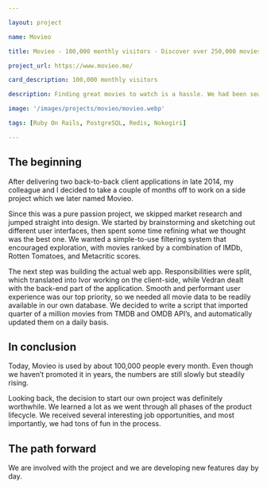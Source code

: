 ```yaml
---

layout: project

name: Movieo

title: Movieo - 100,000 monthly visitors - Discover over 250,000 movies.

project_url: https://www.movieo.me/

card_description: 100,000 monthly visitors

description: Finding great movies to watch is a hassle. We had been searching for a simple and well-designed movie-browsing interface, yet we couldn't find one. Therefore, we decided to create one ourselves.

image: '/images/projects/movieo/movieo.webp'

tags: [Ruby On Rails, PostgreSQL, Redis, Nokogiri]

---
```


## The beginning

After delivering two back-to-back client applications in late 2014, my colleague and I decided to take a couple of months off to work on a side project which we later named Movieo.


Since this was a pure passion project, we skipped market research and jumped straight into design. We started by brainstorming and sketching out different user interfaces, then spent some time refining what we thought was the best one. We wanted a simple-to-use filtering system that encouraged exploration, with movies ranked by a combination of IMDb, Rotten Tomatoes, and Metacritic scores.


The next step was building the actual web app. Responsibilities were split, which translated into Ivor working on the client-side, while Vedran dealt with the back-end part of the application. Smooth and performant user experience was our top priority, so we needed all movie data to be readily available in our own database. We decided to write a script that imported quarter of a million movies from TMDB and OMDB API’s, and automatically updated them on a daily basis.


## In conclusion

Today, Movieo is used by about 100,000 people every month. Even though we haven’t promoted it in years, the numbers are still slowly but steadily rising.


Looking back, the decision to start our own project was definitely worthwhile. We learned a lot as we went through all phases of the product lifecycle. We received several interesting job opportunities, and most importantly, we had tons of fun in the process.


## The path forward

We are involved with the project and we are developing new features day by day.


[//]: # (![Racechip Bytecode]&#40;{{site.baseurl}}/images/projects/racechip/racechip.webp&#41;)